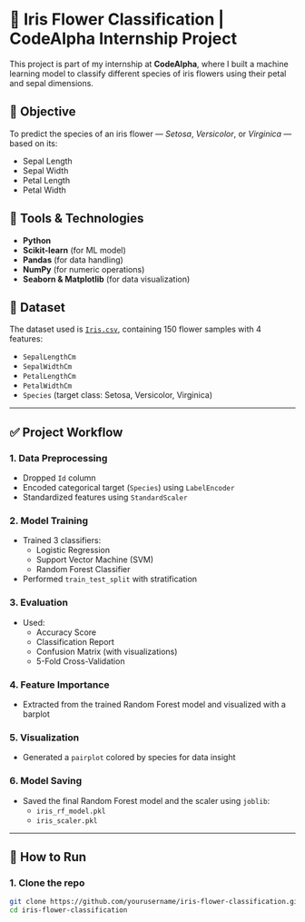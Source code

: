 # 🌸 Iris Flower Classification | CodeAlpha Internship Project

This project is part of my internship at **CodeAlpha**, where I built a machine learning model to classify different species of iris flowers using their petal and sepal dimensions.

## 📌 Objective
To predict the species of an iris flower — *Setosa*, *Versicolor*, or *Virginica* — based on its:
- Sepal Length
- Sepal Width
- Petal Length
- Petal Width

## 🚀 Tools & Technologies
- **Python**
- **Scikit-learn** (for ML model)
- **Pandas** (for data handling)
- **NumPy** (for numeric operations)
- **Seaborn & Matplotlib** (for data visualization)

## 📁 Dataset

The dataset used is [`Iris.csv`](https://archive.ics.uci.edu/ml/datasets/iris), containing 150 flower samples with 4 features:

- `SepalLengthCm`
- `SepalWidthCm`
- `PetalLengthCm`
- `PetalWidthCm`
- `Species` (target class: Setosa, Versicolor, Virginica)

---

## ✅ Project Workflow

### 1. **Data Preprocessing**
- Dropped `Id` column
- Encoded categorical target (`Species`) using `LabelEncoder`
- Standardized features using `StandardScaler`

### 2. **Model Training**
- Trained 3 classifiers:
  - Logistic Regression
  - Support Vector Machine (SVM)
  - Random Forest Classifier
- Performed `train_test_split` with stratification

### 3. **Evaluation**
- Used:
  - Accuracy Score
  - Classification Report
  - Confusion Matrix (with visualizations)
  - 5-Fold Cross-Validation

### 4. **Feature Importance**
- Extracted from the trained Random Forest model and visualized with a barplot

### 5. **Visualization**
- Generated a `pairplot` colored by species for data insight

### 6. **Model Saving**
- Saved the final Random Forest model and the scaler using `joblib`:
  - `iris_rf_model.pkl`
  - `iris_scaler.pkl`

---

## 🔧 How to Run

### 1. Clone the repo
```bash
git clone https://github.com/yourusername/iris-flower-classification.git
cd iris-flower-classification
